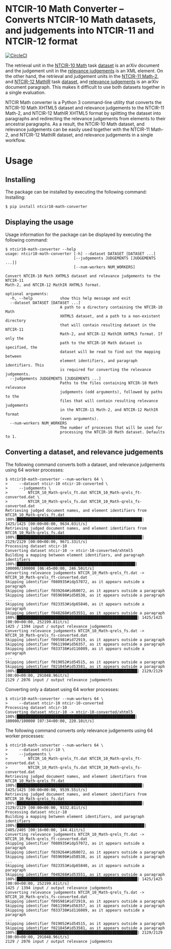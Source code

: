 NTCIR-10 Math Converter – Converts NTCIR-10 Math datasets, and judgements into NTCIR-11 and NTCIR-12 format
===========================================================================================================
[![CircleCI](https://circleci.com/gh/MIR-MU/ntcir10-math-converter/tree/master.svg?style=shield)][ci]

 [ci]: https://circleci.com/gh/MIR-MU/ntcir10-math-converter/tree/master (CircleCI)

The retrieval unit in the [NTCIR-10 Math][aizawaetal13-ntcir10] task
[dataset][ntcir-10-math-data] is an arXiv document and the judgement unit in
the [relevance judgements][ntcir-task-data] is an XML element.  On the other
hand, the retrieval and judgement units in the [NTCIR-11
Math-2][aizawaetal14-ntcir11], and [NTCIR-12 MathIR][zanibbi16-ntcir12] task
[dataset][ntcir-12-mathir-data], and [relevance judgements][ntcir-task-data] is
an arXiv document paragraph.  This makes it difficult to use both datasets
together in a single evaluation.

NTCIR Math converter is a Python 3 command-line utility that converts the
NTCIR-10 Math XHTML5 dataset and relevance judgements to the NTCIR-11 Math-2,
and NTCIR-12 MathIR XHTML5 format by splitting the dataset into paragraphs and
redirecting the relevance judgements from elements to their ancestral
paragraphs. As a result, the NTCIR-10 Math dataset, and relevance judgements
can be easily used together with the NTCIR-11 Math-2, and NTCIR-12 MathIR
dataset, and relevance judgements in a single workflow.

[aizawaetal13-ntcir10]: https://ntcir-math.nii.ac.jp/wp-content/blogs.dir/23/files/2013/10/01-NTCIR10-OV-MATH-AizawaA.pdf (NTCIR-10 Math Pilot Task Overview)
[aizawaetal14-ntcir11]: https://citeseerx.ist.psu.edu/viewdoc/download?doi=10.1.1.686.444&rep=rep1&type=pdf (NTCIR-11 Math-2 Task Overview)
[ntcir-task-data]: https://www.nii.ac.jp/dsc/idr/en/ntcir/ntcir-taskdata.html (Downloading NTCIR Test Collections Task Data)
[ntcir-10-math-data]: https://ntcir-math.nii.ac.jp/data/ (NTCIR-12 MathIR » Data » NTCIR-10 Math Pilot Task)
[ntcir-12-mathir-data]: https://ntcir-math.nii.ac.jp/data/ (NTCIR-12 MathIR » Data » NTCIR-12 MathIR Task)
[zanibbi16-ntcir12]: https://research.nii.ac.jp/ntcir/workshop/OnlineProceedings12/pdf/ntcir/OVERVIEW/01-NTCIR12-OV-MathIR-ZanibbiR.pdf (NTCIR-12 MathIR Task Overview)

Usage
=====
Installing
----------
The package can be installed by executing the following command:
Installing:

    $ pip install ntcir10-math-converter

Displaying the usage
--------------------
Usage information for the package can be displayed by executing the following
command:

    $ ntcir10-math-converter --help
    usage: ntcir10-math-converter [-h] --dataset DATASET [DATASET ...]
                                  [--judgements JUDGEMENTS [JUDGEMENTS ...]]
                                  [--num-workers NUM_WORKERS]

    Convert NTCIR-10 Math XHTML5 dataset and relevance judgements to the NTCIR-11
    Math-2, and NTCIR-12 MathIR XHTML5 format.

    optional arguments:
      -h, --help            show this help message and exit
      --dataset DATASET [DATASET ...]
                            A path to a directory containing the NTCIR-10 Math
                            XHTML5 dataset, and a path to a non-existent directory
                            that will contain resulting dataset in the NTCIR-11
                            Math-2, and NTCIR-12 MathIR XHTML5 format. If only the
                            path to the NTCIR-10 Math dataset is specified, the
                            dataset will be read to find out the mapping between
                            element identifiers, and paragraph identifiers. This
                            is required for converting the relevance judgements.
      --judgements JUDGEMENTS [JUDGEMENTS ...]
                            Paths to the files containing NTCIR-10 Math relevance
                            judgements (odd arguments), followed by paths to the
                            files that will contain resulting relevance judgements
                            in the NTCIR-11 Math-2, and NTCIR-12 MathIR format
                            (even arguments).
      --num-workers NUM_WORKERS
                            The number of processes that will be used for
                            processing the NTCIR-10 Math dataset. Defaults to 1.

Converting a dataset, and relevance judgements
----------------------------------------------
The following command converts both a dataset, and relevance judgements using
64 worker processes:

    $ ntcir10-math-converter --num-workers 64 \
    >     --dataset ntcir-10 ntcir-10-converted \
    >     --judgements \
    >         NTCIR_10_Math-qrels_ft.dat NTCIR_10_Math-qrels_ft-converted.dat \
    >         NTCIR_10_Math-qrels_fs.dat NTCIR_10_Math-qrels_fs-converted.dat
    Retrieving judged document names, and element identifiers from NTCIR_10_Math-qrels_ft.dat
    100%|███████████████████████████████████████████████████████| 1425/1425 [00:00<00:00, 9634.03it/s]
    Retrieving judged document names, and element identifiers from NTCIR_10_Math-qrels_fs.dat
    100%|███████████████████████████████████████████████████████| 2129/2129 [00:00<00:00, 9671.33it/s]
    Processing dataset ntcir-10
    Converting dataset ntcir-10 -> ntcir-10-converted/xhtml5
    Building a mapping between element identifiers, and paragraph identifiers
    100%|████████████████████████████████████████████████████| 100000/100000 [06:45<00:00, 246.50it/s]
    Converting relevance judgements NTCIR_10_Math-qrels_ft.dat -> NTCIR_10_Math-qrels_ft-converted.dat
    Skipping identifier f080935#idp57072, as it appears outside a paragraph
    Skipping identifier f039264#id60072, as it appears outside a paragraph
    Skipping identifier f059698#id58538, as it appears outside a paragraph
    ...
    Skipping identifier f023353#idp65840, as it appears outside a paragraph
    Skipping identifier f048268#id53551, as it appears outside a paragraph
    100%|█████████████████████████████████████████████████████| 1425/1425 [00:00<00:00, 252199.81it/s]
    1425 / 1394 input / output relevance judgements
    Converting relevance judgements NTCIR_10_Math-qrels_fs.dat -> NTCIR_10_Math-qrels_fs-converted.dat
    Skipping identifier f095981#id72919, as it appears outside a paragraph
    Skipping identifier f061190#id56357, as it appears outside a paragraph
    Skipping identifier f033738#id116089, as it appears outside a paragraph
    ...
    Skipping identifier f019052#id54515, as it appears outside a paragraph
    Skipping identifier f021845#id53581, as it appears outside a paragraph
    100%|█████████████████████████████████████████████████████| 2129/2129 [00:00<00:00, 291048.96it/s]
    2129 / 2076 input / output relevance judgements

Converting only a dataset using 64 worker processes:

    $ ntcir10-math-converter --num-workers 64 \
    >     --dataset ntcir-10 ntcir-10-converted
    Processing dataset ntcir-10
    Converting dataset ntcir-10 -> ntcir-10-converted/xhtml5
    100%|████████████████████████████████████████████████████| 100000/100000 [07:34<00:00, 220.10it/s]

The following command converts only relevance judgements using 64 worker
processes:

    $ ntcir10-math-converter --num-workers 64 \
    >     --dataset ntcir-10 \
    >     --judgements \
    >         NTCIR_10_Math-qrels_ft.dat NTCIR_10_Math-qrels_ft-converted.dat \
    >         NTCIR_10_Math-qrels_fs.dat NTCIR_10_Math-qrels_fs-converted.dat
    Retrieving judged document names, and element identifiers from NTCIR_10_Math-qrels_ft.dat
    100%|███████████████████████████████████████████████████████| 1425/1425 [00:00<00:00, 9539.55it/s]
    Retrieving judged document names, and element identifiers from NTCIR_10_Math-qrels_fs.dat
    100%|███████████████████████████████████████████████████████| 2129/2129 [00:00<00:00, 9332.81it/s]
    Processing dataset ntcir-10
    Building a mapping between element identifiers, and paragraph identifiers
    100%|████████████████████████████████████████████████████████| 2405/2405 [00:16<00:00, 144.41it/s]
    Converting relevance judgements NTCIR_10_Math-qrels_ft.dat -> NTCIR_10_Math-qrels_ft-converted.dat
    Skipping identifier f080935#idp57072, as it appears outside a paragraph
    Skipping identifier f039264#id60072, as it appears outside a paragraph
    Skipping identifier f059698#id58538, as it appears outside a paragraph
    ...
    Skipping identifier f023353#idp65840, as it appears outside a paragraph
    Skipping identifier f048268#id53551, as it appears outside a paragraph
    100%|█████████████████████████████████████████████████████| 1425/1425 [00:00<00:00, 252199.81it/s]
    1425 / 1394 input / output relevance judgements
    Converting relevance judgements NTCIR_10_Math-qrels_fs.dat -> NTCIR_10_Math-qrels_fs-converted.dat
    Skipping identifier f095981#id72919, as it appears outside a paragraph
    Skipping identifier f061190#id56357, as it appears outside a paragraph
    Skipping identifier f033738#id116089, as it appears outside a paragraph
    ...
    Skipping identifier f019052#id54515, as it appears outside a paragraph
    Skipping identifier f021845#id53581, as it appears outside a paragraph
    100%|█████████████████████████████████████████████████████| 2129/2129 [00:00<00:00, 291048.96it/s]
    2129 / 2076 input / output relevance judgements
